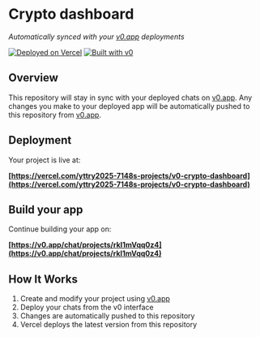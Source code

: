 # Crypto dashboard

*Automatically synced with your [v0.app](https://v0.app) deployments*

[![Deployed on Vercel](https://img.shields.io/badge/Deployed%20on-Vercel-black?style=for-the-badge&logo=vercel)](https://vercel.com/yttry2025-7148s-projects/v0-crypto-dashboard)
[![Built with v0](https://img.shields.io/badge/Built%20with-v0.app-black?style=for-the-badge)](https://v0.app/chat/projects/rkI1mVqq0z4)

## Overview

This repository will stay in sync with your deployed chats on [v0.app](https://v0.app).
Any changes you make to your deployed app will be automatically pushed to this repository from [v0.app](https://v0.app).

## Deployment

Your project is live at:

**[https://vercel.com/yttry2025-7148s-projects/v0-crypto-dashboard](https://vercel.com/yttry2025-7148s-projects/v0-crypto-dashboard)**

## Build your app

Continue building your app on:

**[https://v0.app/chat/projects/rkI1mVqq0z4](https://v0.app/chat/projects/rkI1mVqq0z4)**

## How It Works

1. Create and modify your project using [v0.app](https://v0.app)
2. Deploy your chats from the v0 interface
3. Changes are automatically pushed to this repository
4. Vercel deploys the latest version from this repository